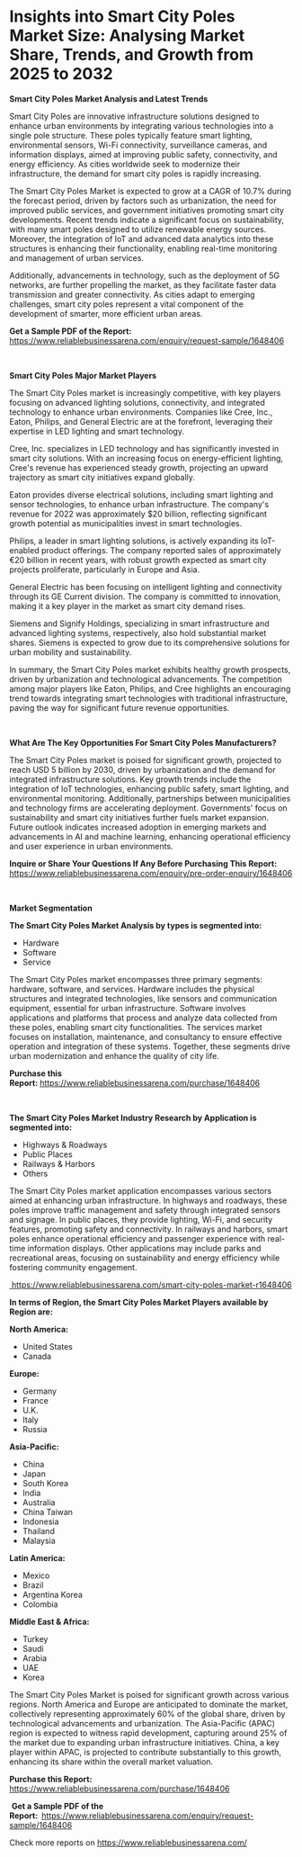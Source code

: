 <p><h1>Insights into Smart City Poles Market Size: Analysing Market Share, Trends, and Growth from 2025 to 2032</h1></p><p><strong>Smart City Poles Market Analysis and Latest Trends</strong></p>
<p><p>Smart City Poles are innovative infrastructure solutions designed to enhance urban environments by integrating various technologies into a single pole structure. These poles typically feature smart lighting, environmental sensors, Wi-Fi connectivity, surveillance cameras, and information displays, aimed at improving public safety, connectivity, and energy efficiency. As cities worldwide seek to modernize their infrastructure, the demand for smart city poles is rapidly increasing.</p><p>The Smart City Poles Market is expected to grow at a CAGR of 10.7% during the forecast period, driven by factors such as urbanization, the need for improved public services, and government initiatives promoting smart city developments. Recent trends indicate a significant focus on sustainability, with many smart poles designed to utilize renewable energy sources. Moreover, the integration of IoT and advanced data analytics into these structures is enhancing their functionality, enabling real-time monitoring and management of urban services.</p><p>Additionally, advancements in technology, such as the deployment of 5G networks, are further propelling the market, as they facilitate faster data transmission and greater connectivity. As cities adapt to emerging challenges, smart city poles represent a vital component of the development of smarter, more efficient urban areas.</p></p>
<p><strong>Get a Sample PDF of the Report:&nbsp;</strong> <a href="https://www.reliablebusinessarena.com/enquiry/request-sample/1648406?utm_campaign=2930&utm_medium=2&utm_source=Github&utm_content=ia&utm_term=09042025&utm_id=smart-city-poles">https://www.reliablebusinessarena.com/enquiry/request-sample/1648406</a></p>
<p>&nbsp;</p>
<p><strong>Smart City Poles Major Market Players</strong></p>
<p><p>The Smart City Poles market is increasingly competitive, with key players focusing on advanced lighting solutions, connectivity, and integrated technology to enhance urban environments. Companies like Cree, Inc., Eaton, Philips, and General Electric are at the forefront, leveraging their expertise in LED lighting and smart technology.</p><p>Cree, Inc. specializes in LED technology and has significantly invested in smart city solutions. With an increasing focus on energy-efficient lighting, Cree's revenue has experienced steady growth, projecting an upward trajectory as smart city initiatives expand globally.</p><p>Eaton provides diverse electrical solutions, including smart lighting and sensor technologies, to enhance urban infrastructure. The company's revenue for 2022 was approximately $20 billion, reflecting significant growth potential as municipalities invest in smart technologies.</p><p>Philips, a leader in smart lighting solutions, is actively expanding its IoT-enabled product offerings. The company reported sales of approximately €20 billion in recent years, with robust growth expected as smart city projects proliferate, particularly in Europe and Asia.</p><p>General Electric has been focusing on intelligent lighting and connectivity through its GE Current division. The company is committed to innovation, making it a key player in the market as smart city demand rises.</p><p>Siemens and Signify Holdings, specializing in smart infrastructure and advanced lighting systems, respectively, also hold substantial market shares. Siemens is expected to grow due to its comprehensive solutions for urban mobility and sustainability.</p><p>In summary, the Smart City Poles market exhibits healthy growth prospects, driven by urbanization and technological advancements. The competition among major players like Eaton, Philips, and Cree highlights an encouraging trend towards integrating smart technologies with traditional infrastructure, paving the way for significant future revenue opportunities.</p></p>
<p>&nbsp;</p>
<p><strong>What Are The Key Opportunities For Smart City Poles Manufacturers?</strong></p>
<p><p>The Smart City Poles market is poised for significant growth, projected to reach USD 5 billion by 2030, driven by urbanization and the demand for integrated infrastructure solutions. Key growth trends include the integration of IoT technologies, enhancing public safety, smart lighting, and environmental monitoring. Additionally, partnerships between municipalities and technology firms are accelerating deployment. Governments' focus on sustainability and smart city initiatives further fuels market expansion. Future outlook indicates increased adoption in emerging markets and advancements in AI and machine learning, enhancing operational efficiency and user experience in urban environments.</p></p>
<p><strong>Inquire or Share Your Questions If Any Before Purchasing This Report:</strong> <a href="https://www.reliablebusinessarena.com/enquiry/pre-order-enquiry/1648406?utm_campaign=2930&utm_medium=2&utm_source=Github&utm_content=ia&utm_term=09042025&utm_id=smart-city-poles">https://www.reliablebusinessarena.com/enquiry/pre-order-enquiry/1648406</a></p>
<p>&nbsp;</p>
<p><strong>Market Segmentation</strong></p>
<p><strong>The Smart City Poles Market Analysis by types is segmented into:</strong></p>
<p><ul><li>Hardware</li><li>Software</li><li>Service</li></ul></p>
<p><p>The Smart City Poles market encompasses three primary segments: hardware, software, and services. Hardware includes the physical structures and integrated technologies, like sensors and communication equipment, essential for urban infrastructure. Software involves applications and platforms that process and analyze data collected from these poles, enabling smart city functionalities. The services market focuses on installation, maintenance, and consultancy to ensure effective operation and integration of these systems. Together, these segments drive urban modernization and enhance the quality of city life.</p></p>
<p><strong>Purchase this Report:&nbsp;</strong><a href="https://www.reliablebusinessarena.com/purchase/1648406?utm_campaign=2930&utm_medium=2&utm_source=Github&utm_content=ia&utm_term=09042025&utm_id=smart-city-poles">https://www.reliablebusinessarena.com/purchase/1648406</a></p>
<p>&nbsp;</p>
<p><strong>The Smart City Poles Market Industry Research by Application is segmented into:</strong></p>
<p><ul><li>Highways & Roadways</li><li>Public Places</li><li>Railways & Harbors</li><li>Others</li></ul></p>
<p><p>The Smart City Poles market application encompasses various sectors aimed at enhancing urban infrastructure. In highways and roadways, these poles improve traffic management and safety through integrated sensors and signage. In public places, they provide lighting, Wi-Fi, and security features, promoting safety and connectivity. In railways and harbors, smart poles enhance operational efficiency and passenger experience with real-time information displays. Other applications may include parks and recreational areas, focusing on sustainability and energy efficiency while fostering community engagement.</p></p>
<p><a href="https://www.reliablebusinessarena.com/smart-city-poles-market-r1648406?utm_campaign=2930&utm_medium=2&utm_source=Github&utm_content=ia&utm_term=09042025&utm_id=smart-city-poles">&nbsp;https://www.reliablebusinessarena.com/smart-city-poles-market-r1648406</a></p>
<p><strong>In terms of Region, the Smart City Poles Market Players available by Region are:</strong></p>
<p>
    <p> <strong> North America: </strong>
        <ul>
            <li>United States</li>
            <li>Canada</li>
        </ul>
        </p> 
    <p> <strong> Europe: </strong>
        <ul>
            <li>Germany</li>
            <li>France</li>
            <li>U.K.</li>
            <li>Italy</li>
            <li>Russia</li>
        </ul>
        </p> 
    <p> <strong> Asia-Pacific: </strong>
        <ul>
            <li>China</li>
            <li>Japan</li>
            <li>South Korea</li>
            <li>India</li>
            <li>Australia</li>
            <li>China Taiwan</li>
            <li>Indonesia</li>
            <li>Thailand</li>
            <li>Malaysia</li>
        </ul>
        </p> 
    <p> <strong> Latin America: </strong>
        <ul>
            <li>Mexico</li>
            <li>Brazil</li>
            <li>Argentina Korea</li>
            <li>Colombia</li>
        </ul>
        </p> 
    <p> <strong> Middle East & Africa: </strong>
        <ul>
            <li>Turkey</li>
            <li>Saudi</li>
            <li>Arabia</li>
            <li>UAE</li>
            <li>Korea</li>
        </ul>
    </p>
    </p>
<p><p>The Smart City Poles Market is poised for significant growth across various regions. North America and Europe are anticipated to dominate the market, collectively representing approximately 60% of the global share, driven by technological advancements and urbanization. The Asia-Pacific (APAC) region is expected to witness rapid development, capturing around 25% of the market due to expanding urban infrastructure initiatives. China, a key player within APAC, is projected to contribute substantially to this growth, enhancing its share within the overall market valuation.</p></p>
<p><strong>Purchase this Report: </strong><a href="https://www.reliablebusinessarena.com/purchase/1648406?utm_campaign=2930&utm_medium=2&utm_source=Github&utm_content=ia&utm_term=09042025&utm_id=smart-city-poles">https://www.reliablebusinessarena.com/purchase/1648406</a></p>
<p>&nbsp;<strong>Get a Sample PDF of the Report:&nbsp;&nbsp;</strong><a href="https://www.reliablebusinessarena.com/enquiry/request-sample/1648406?utm_campaign=2930&utm_medium=2&utm_source=Github&utm_content=ia&utm_term=09042025&utm_id=smart-city-poles">https://www.reliablebusinessarena.com/enquiry/request-sample/1648406</a></p>
<p><strong></strong></p>
<p>Check more reports on <a href="https://www.reliablebusinessarena.com/?utm_campaign=2930&utm_medium=2&utm_source=Github&utm_content=ia&utm_term=09042025&utm_id=smart-city-poles">https://www.reliablebusinessarena.com/</a></p>